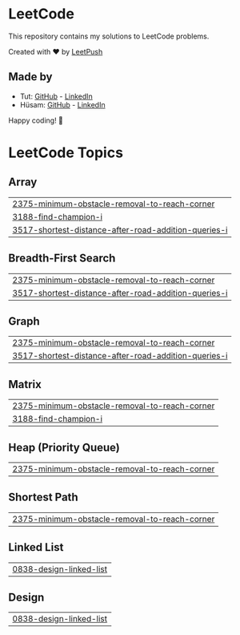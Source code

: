# LeetCode

This repository contains my solutions to LeetCode problems.

Created with :heart: by [LeetPush](https://github.com/husamahmud/LeetPush)

 ## Made by 
 - Tut: [GitHub](https://github.com/TutTrue) - [LinkedIn](https://www.linkedin.com/in/mahmoud-hamdy-8b6825245/)
 - Hüsam: [GitHub](https://github.com/husamahmud) - [LinkedIn](https://www.linkedin.com/in/husamahmud/)

 Happy coding! 🚀
<!---LeetCode Topics Start-->
# LeetCode Topics
## Array
|  |
| ------- |
| [2375-minimum-obstacle-removal-to-reach-corner](https://github.com/AnupeshVerma/LeetCode_DSA/tree/master/2375-minimum-obstacle-removal-to-reach-corner) |
| [3188-find-champion-i](https://github.com/AnupeshVerma/LeetCode_DSA/tree/master/3188-find-champion-i) |
| [3517-shortest-distance-after-road-addition-queries-i](https://github.com/AnupeshVerma/LeetCode_DSA/tree/master/3517-shortest-distance-after-road-addition-queries-i) |
## Breadth-First Search
|  |
| ------- |
| [2375-minimum-obstacle-removal-to-reach-corner](https://github.com/AnupeshVerma/LeetCode_DSA/tree/master/2375-minimum-obstacle-removal-to-reach-corner) |
| [3517-shortest-distance-after-road-addition-queries-i](https://github.com/AnupeshVerma/LeetCode_DSA/tree/master/3517-shortest-distance-after-road-addition-queries-i) |
## Graph
|  |
| ------- |
| [2375-minimum-obstacle-removal-to-reach-corner](https://github.com/AnupeshVerma/LeetCode_DSA/tree/master/2375-minimum-obstacle-removal-to-reach-corner) |
| [3517-shortest-distance-after-road-addition-queries-i](https://github.com/AnupeshVerma/LeetCode_DSA/tree/master/3517-shortest-distance-after-road-addition-queries-i) |
## Matrix
|  |
| ------- |
| [2375-minimum-obstacle-removal-to-reach-corner](https://github.com/AnupeshVerma/LeetCode_DSA/tree/master/2375-minimum-obstacle-removal-to-reach-corner) |
| [3188-find-champion-i](https://github.com/AnupeshVerma/LeetCode_DSA/tree/master/3188-find-champion-i) |
## Heap (Priority Queue)
|  |
| ------- |
| [2375-minimum-obstacle-removal-to-reach-corner](https://github.com/AnupeshVerma/LeetCode_DSA/tree/master/2375-minimum-obstacle-removal-to-reach-corner) |
## Shortest Path
|  |
| ------- |
| [2375-minimum-obstacle-removal-to-reach-corner](https://github.com/AnupeshVerma/LeetCode_DSA/tree/master/2375-minimum-obstacle-removal-to-reach-corner) |
## Linked List
|  |
| ------- |
| [0838-design-linked-list](https://github.com/AnupeshVerma/LeetCode_DSA/tree/master/0838-design-linked-list) |
## Design
|  |
| ------- |
| [0838-design-linked-list](https://github.com/AnupeshVerma/LeetCode_DSA/tree/master/0838-design-linked-list) |
<!---LeetCode Topics End-->
